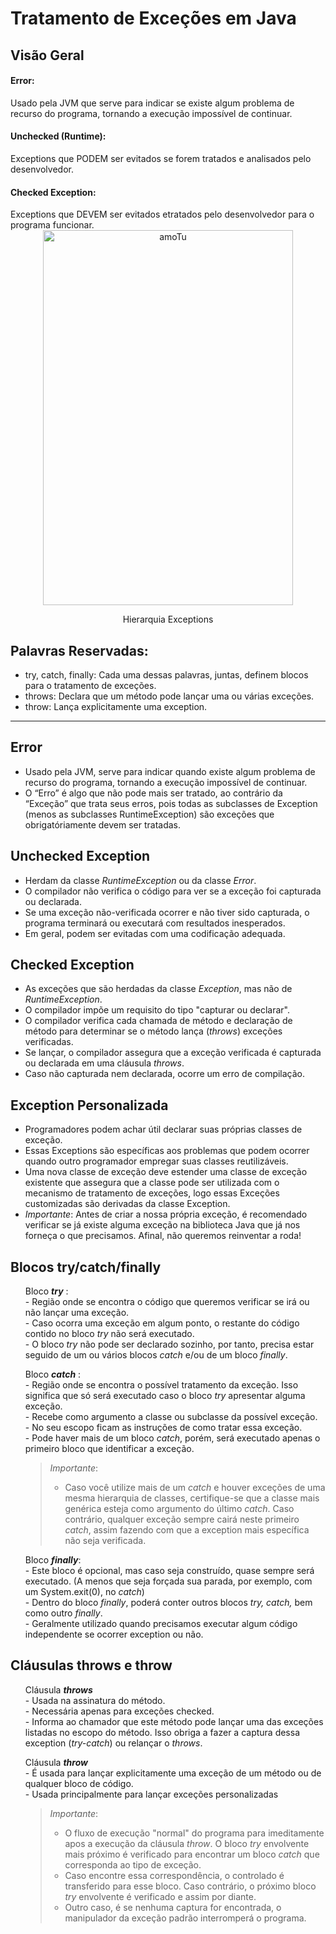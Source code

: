 # Tratamento de Exceções em Java

<h2>Visão Geral</h2>

<h4>Error:</h4> Usado pela JVM que serve para indicar se existe algum problema de recurso do programa, tornando a execução impossível de continuar.
<h4>Unchecked (Runtime):</h4> Exceptions que PODEM ser evitados se forem tratados e analisados pelo desenvolvedor. 
<h4>Checked Exception:</h4> Exceptions que DEVEM ser evitados etratados pelo desenvolvedor para o programa funcionar.

<div align="center">
    <img src="https://i.ibb.co/VjT23Rr/amoTu.png" alt="amoTu" border="0" width="400" height="600">
    <p>Hierarquia Exceptions</p>
</div>

<h2 aling="center">Palavras Reservadas:</h2>
<ul>
    <li>try, catch, finally: Cada uma dessas palavras, juntas, definem blocos para o tratamento de exceções.</li>
    <li>throws: Declara que um método pode lançar uma ou várias exceções.</li>
    <li>throw: Lança explicitamente uma exception.</li>
</ul>

<hr>
<h2>Error</h2>
<ul>
    <li>Usado pela JVM, serve para indicar quando existe algum problema de recurso do programa, tornando a execução impossível de continuar.</li>
    <li>O “Erro” é algo que não pode mais ser tratado, ao contrário da “Exceção” que trata seus erros, pois todas as subclasses de Exception (menos as subclasses RuntimeException) são exceções que obrigatóriamente devem ser tratadas.</li>
</ul>

<h2>Unchecked Exception</h2>
<ul>
    <li>Herdam da classe <em>RuntimeException</em> ou da classe <em>Error</em>.</li>
    <li>O compilador não verifica o código para ver se a exceção foi capturada ou declarada.</li>
    <li>Se uma exceção não-verificada ocorrer e não tiver sido capturada, o programa terminará ou executará com resultados inesperados.</li>
    <li>Em geral, podem ser evitadas com uma codificação adequada.</li>
</ul>

<h2>Checked Exception</h2>
<ul>
    <li>As exceções que são herdadas da classe <em>Exception</em>, mas não de <em>RuntimeException</em>.</li>
    <li>O compilador impõe um requisito do tipo "capturar ou declarar".</li>
    <li>O compilador verifica cada chamada de método e declaração de método para determinar se o método lança (<em>throws</em>) exceções verificadas.</li>
    <li>Se lançar, o compilador assegura que a exceção verificada é capturada ou declarada em uma cláusula <em>throws</em>. 
    <li>Caso não capturada nem declarada, ocorre um erro de compilação.
</li>
</ul>

<h2>Exception Personalizada</h2>
<ul>
    <li>Programadores podem achar útil declarar suas próprias classes de exceção.</li>
    <li>Essas Exceptions são específicas aos problemas que podem ocorrer quando outro programador empregar suas classes reutilizáveis.
</li>
    <li>Uma nova classe de exceção deve estender uma classe de exceção existente que assegura que a classe pode ser utilizada com o mecanismo de tratamento de exceções, logo essas Exceções customizadas são derivadas da classe Exception.</li>
    <li><em>Importante</em>: Antes de criar a nossa própria exceção, é recomendado verificar se já existe alguma exceção na biblioteca Java que já nos forneça o que precisamos. Afinal, não queremos reinventar a roda!</li>
</ul>

<h2>Blocos try/catch/finally</h2>
<ul>
  Bloco <strong><em>try</em></strong> :<br>
    - Região onde se encontra o código que queremos verificar se irá ou não lançar uma exceção.</li><br>
    - Caso ocorra uma exceção em algum ponto, o restante do código contido no bloco <em>try</em> não será executado.</li><br>
    - O bloco <em>try</em> não pode ser declarado sozinho, por tanto, precisa estar seguido de um ou vários blocos <em>catch</em> e/ou de um bloco <em>finally</em>.<br>

  Bloco <strong><em>catch</em></strong> :<br>
    - Região onde se encontra o possível tratamento da exceção. Isso significa que só será executado caso o bloco <em>try</em> apresentar alguma exceção.</li><br>
    - Recebe como argumento a classe ou subclasse da possível exceção.</li><br>
    - No seu escopo ficam as instruções de como tratar essa exceção.</li><br>
    - Pode haver mais de um bloco <em>catch</em>, porém, será executado apenas o primeiro bloco que identificar a exceção.</li><br>

><em>Importante</em>: <br>
>- Caso você utilize mais de um <em>catch</em> e houver exceções de uma mesma hierarquia de classes, certifique-se que a classe mais genérica esteja como argumento do último <em>catch</em>. Caso contrário, qualquer exceção sempre cairá neste primeiro <em>catch</em>, assim fazendo com que a exception mais específica não seja verificada.<br>

  Bloco <strong><em>finally</em></strong>:<br>
    - Este bloco é opcional, mas caso seja construído, quase sempre será executado. (A menos que seja forçada sua parada, por exemplo, com um System.exit(0), no <em>catch</em>)<br>
    - Dentro do bloco <em>finally</em>, poderá conter outros blocos <em>try, catch,</em> bem como outro <em>finally</em>.<br>
    - Geralmente utilizado quando precisamos executar algum código independente se ocorrer exception ou não.
</ul>

<h2> Cláusulas throws e throw</h2>
<ul>
Cláusula <strong><em>throws</em></strong><br>
    - Usada na assinatura do método.<br>
    - Necessária apenas para exceções checked.<br>
    - Informa ao chamador que este método pode lançar uma das exceções listadas no escopo do método. Isso obriga a fazer a captura dessa exception (<em>try-catch</em>) ou relançar o <em>throws</em>.<br>
</ul>
<ul>
Cláusula <strong><em>throw</em></strong><br>
  - É usada para lançar explicitamente uma exceção de um método ou de qualquer bloco de código.<br>
  - Usada principalmente para lançar exceções personalizadas<br>

><em>Importante</em>:
> - O fluxo de execução "normal" do programa para imeditamente apos a execução da cláusula <em>throw</em>. O bloco <em>try</em> envolvente mais próximo é verificado para encontrar um bloco <em>catch</em> que corresponda ao tipo de exceção.<br>
> - Caso encontre essa correspondência, o controlado é transferido para esse bloco. Caso contrário, o próximo bloco <em>try</em> envolvente é verificado e assim por diante.<br>
> - Outro caso, é se nenhuma captura for encontrada, o manipulador da exceção padrão interromperá o programa.
</ul>
